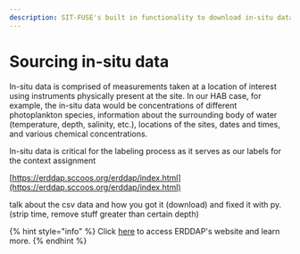```yaml
---
description: SIT-FUSE's built in functionality to download in-situ data from ERDDAP
---
```


# Sourcing in-situ data

In-situ data is comprised of measurements taken at a location of interest using instruments physically present at the site. In our HAB case, for example, the in-situ data would be concentrations of different photoplankton species, information about the surrounding body of water (temperature, depth, salinity, etc.), locations of the sites, dates and times, and various chemical concentrations.

In-situ data is critical for the labeling process as it serves as our labels for the context assignment

[https://erddap.sccoos.org/erddap/index.html](https://erddap.sccoos.org/erddap/index.html)

talk about the csv data and how you got it (download) and fixed it with py. (strip time, remove stuff greater than certain depth)



{% hint style="info" %}
Click [here](https://erddap.sccoos.org/erddap/index.html) to access ERDDAP's website and learn more.
{% endhint %}

